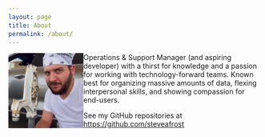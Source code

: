 ```yaml
---
layout: page
title: About
permalink: /about/
---
```


<img align="left" src="/assets/profilepic.jpg" height="150px" width="150px">Operations & Support Manager (and aspiring developer) with a thirst for knowledge and a passion for working with technology-forward teams. Known best for organizing massive amounts of data, flexing interpersonal skills, and showing compassion for end-users.

See my GitHub repositories at https://github.com/steveafrost
